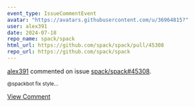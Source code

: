 ```yaml
---
event_type: IssueCommentEvent
avatar: "https://avatars.githubusercontent.com/u/36964815?"
user: alex391
date: 2024-07-18
repo_name: spack/spack
html_url: https://github.com/spack/spack/pull/45308
repo_url: https://github.com/spack/spack
---
```


<a href='https://github.com/alex391' target='_blank'>alex391</a> commented on issue <a href='https://github.com/spack/spack/pull/45308' target='_blank'>spack/spack#45308</a>.

<small>@spackbot fix style...</small>

<a href='https://github.com/spack/spack/pull/45308' target='_blank'>View Comment</a>